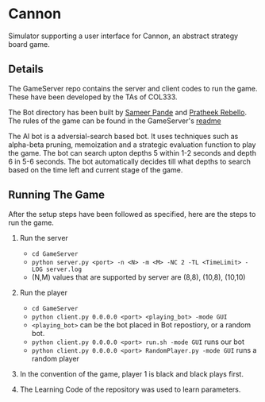 # Cannon
Simulator supporting a user interface for Cannon, an abstract strategy board game.

## Details
The GameServer repo contains the server and client codes to run the game. These have been developed by the TAs of COL333.

The Bot directory has been built by [Sameer Pande](https://github.com/sameerpande12) and [Pratheek Rebello](https://github.com/PratheekRebello).
The rules of the game can be found in the GameServer's [readme](GameServer/README.md)

The AI bot is a adversial-search based bot. It uses techniques such as alpha-beta pruning, memoization and a strategic evaluation function to play the game. The bot can search upton depths 5 within 1-2 seconds and depth 6 in 5-6 seconds. The bot automatically decides till what depths to search based on the time left and current stage of the game.

## Running The Game

After the setup steps have been followed as specified, here are the steps to run the game.


1. Run the server
    * `cd GameServer`
    *  `python server.py <port> -n <N> -m <M> -NC 2 -TL <TimeLimit> -LOG server.log `
    *  (N,M) values that are supported by server are (8,8), (10,8), (10,10)
2. Run the player
    * `cd GameServer`
    *  `python client.py 0.0.0.0 <port> <playing_bot> -mode GUI`
    * `<playing_bot>` can be the bot placed in Bot repostiory, or a random bot.
    *  `python client.py 0.0.0.0 <port> run.sh -mode GUI` runs our bot
    *  `python client.py 0.0.0.0 <port> RandomPlayer.py -mode GUI` runs a random player

3. In the convention of the game, player 1 is black and black plays first.
4. The Learning Code of the repository was used to learn parameters.


